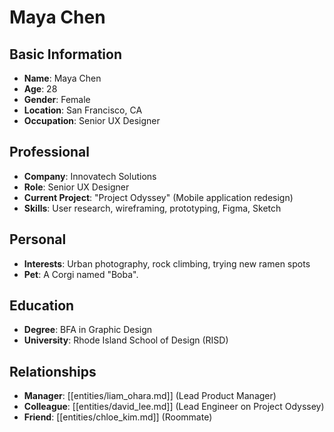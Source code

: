 # Maya Chen

## Basic Information
- **Name**: Maya Chen
- **Age**: 28
- **Gender**: Female
- **Location**: San Francisco, CA
- **Occupation**: Senior UX Designer

## Professional
- **Company**: Innovatech Solutions
- **Role**: Senior UX Designer
- **Current Project**: "Project Odyssey" (Mobile application redesign)
- **Skills**: User research, wireframing, prototyping, Figma, Sketch

## Personal
- **Interests**: Urban photography, rock climbing, trying new ramen spots
- **Pet**: A Corgi named "Boba".

## Education
- **Degree**: BFA in Graphic Design
- **University**: Rhode Island School of Design (RISD)

## Relationships
- **Manager**: [[entities/liam_ohara.md]] (Lead Product Manager)
- **Colleague**: [[entities/david_lee.md]] (Lead Engineer on Project Odyssey)
- **Friend**: [[entities/chloe_kim.md]] (Roommate)
